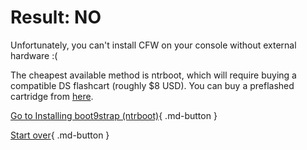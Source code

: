 # Result: NO

Unfortunately, you can't install CFW on your console without external hardware :(

The cheapest available method is ntrboot, which will require buying a compatible DS flashcart (roughly $8 USD). You can buy a preflashed cartridge from [here](https://www.aliexpress.com/item/1005005333119692.html).

[Go to Installing boot9strap (ntrboot)](https://3ds.hacks.guide/installing-boot9strap-(ntrboot)){ .md-button }

[Start over](/seventeen){ .md-button }

